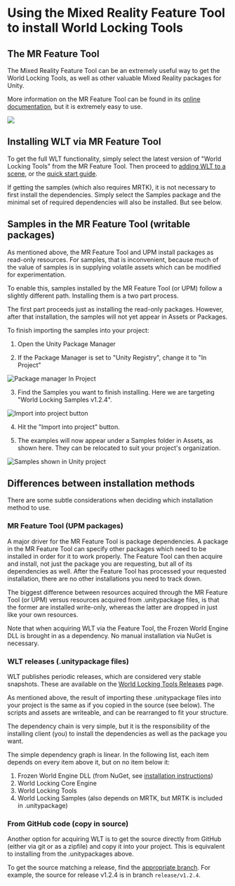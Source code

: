 
# Using the Mixed Reality Feature Tool to install World Locking Tools

## The MR Feature Tool

The Mixed Reality Feature Tool can be an extremely useful way to get the World Locking Tools, as well as other valuable Mixed Reality packages for Unity.

More information on the MR Feature Tool can be found in its [online documentation](https://docs.microsoft.com/en-us/windows/mixed-reality/develop/unity/welcome-to-mr-feature-tool), but it is extremely easy to use.

![](~/DocGen/Images/Screens/UPMSamples/MRFeatureTool.JPG)

## Installing WLT via MR Feature Tool

To get the full WLT functionality, simply select the latest version of "World Locking Tools" from the MR Feature Tool. Then proceed to [adding WLT to a scene](InitialSetup.md#adding-world-locking-tools-to-a-unity-scene), or the [quick start guide](QuickStart.md).

If getting the samples (which also requires MRTK), it is not necessary to first install the dependencies. Simply select the Samples package and the minimal set of required dependencies will also be installed. But see below. 

## Samples in the MR Feature Tool (writable packages)

As mentioned above, the MR Feature Tool and UPM install packages as read-only resources. For samples, that is inconvenient, because much of the value of samples is in supplying volatile assets which can be modified for experimentation.

To enable this, samples installed by the MR Feature Tool (or UPM) follow a slightly different path. Installing them is a two part process.

The first part proceeds just as installing the read-only packages. However, after that installation, the samples will not yet appear in Assets or Packages.

To finish importing the samples into your project:

1. Open the Unity Package Manager

2. If the Package Manager is set to "Unity Registry", change it to "In Project"

![Package manager In Project](~/DocGen/Images/Screens/UPMSamples/InProject.JPG)

3. Find the Samples you want to finish installing. Here we are targeting "World Locking Samples v1.2.4".

![Import into project button](~/DocGen/Images/Screens/UPMSamples/ImportIntoProject.JPG)

4. Hit the "Import into project" button.

5. The examples will now appear under a Samples folder in Assets, as shown here. They can be relocated to suit your project's organization.

![Samples shown in Unity project](~/DocGen/Images/Screens/UPMSamples/Samples.JPG)

## Differences between installation methods

There are some subtle considerations when deciding which installation method to use.

### MR Feature Tool (UPM packages)

A major driver for the MR Feature Tool is package dependencies. A package in the MR Feature Tool can specify other packages which need to be installed in order for it to work properly. The Feature Tool can then acquire and install, not just the package you are requesting, but all of its dependencies as well. After the Feature Tool has processed your requested installation, there are no other installations you need to track down.

The biggest difference between resources acquired through the MR Feature Tool (or UPM) versus resources acquired from .unitypackage files, is that the former are installed write-only, whereas the latter are dropped in just like your own resources.

Note that when acquiring WLT via the Feature Tool, the Frozen World Engine DLL is brought in as a dependency. No manual installation via NuGet is necessary.

### WLT releases (.unitypackage files)

WLT publishes periodic releases, which are considered very stable snapshots. These are available on the [World Locking Tools Releases](https://github.com/microsoft/MixedReality-WorldLockingTools-Unity/releases) page.

As mentioned above, the result of importing these .unitypackage files into your project is the same as if you copied in the source (see below). The scripts and assets are writeable, and can be rearranged to fit your structure.

The dependency chain is very simple, but it is the responsibility of the installing client (you) to install the dependencies as well as the package you want.

The simple dependency graph is linear. In the following list, each item depends on every item above it, but on no item below it:

1. Frozen World Engine DLL (from NuGet, see [installation instructions](InitialSetup.md#frozenworld-engine-installation))
2. World Locking Core Engine
3. World Locking Tools
4. World Locking Samples (also depends on MRTK, but MRTK is included in .unitypackage)

### From GitHub code (copy in source)

Another option for acquiring WLT is to get the source directly from GitHub (either via git or as a zipfile) and copy it into your project. This is equivalent to installing from the .unitypackages above.

To get the source matching a release, find the [appropriate branch](https://github.com/microsoft/MixedReality-WorldLockingTools-Unity/branches). For example, the source for release v1.2.4 is in branch `release/v1.2.4`.

